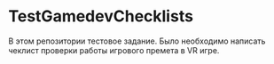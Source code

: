 # TestGamedevChecklists
В этом репозитории тестовое задание. Было необходимо написать чеклист проверки работы игрового премета в VR игре.
